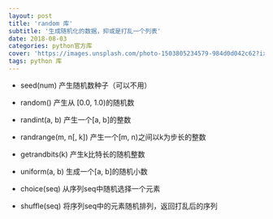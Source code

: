 ```yaml
---
layout: post
title: 'random 库'
subtitle: '生成随机化的数据，抑或是打乱一个列表'
date: 2018-08-03
categories: python官方库
cover: 'https://images.unsplash.com/photo-1503805234579-984d0d042c62?ixlib=rb-0.3.5&ixid=eyJhcHBfaWQiOjEyMDd9&s=e7e2278980b5787629afa2132462ac34&auto=format&fit=crop&w=2552&q=80'
tags: python 库
---
```


* seed(num)    产生随机数种子（可以不用）

* random()    产生从 [0.0, 1.0)的随机数
* randint(a, b)    产生一个[a, b]的整数
* randrange(m, n[, k])    产生一个[m, n)之间以k为步长的整数
* getrandbits(k)    产生k比特长的随机整数
* uniform(a, b)    生成一个[a, b]的随机小数

* choice(seq)    从序列seq中随机选择一个元素
* shuffle(seq)    将序列seq中的元素随机排列，返回打乱后的序列
